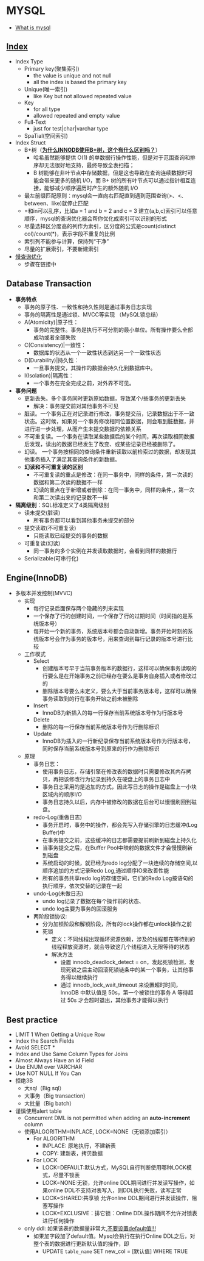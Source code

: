 # MYSQL
- [What is mysql](https://www.mysql.com)

## [Index](https://dev.mysql.com/doc/refman/8.0/en/create-index.html)
- Index Type
   - Primary key(聚集索引)
      - the value is unique and not null
      - all the index is based the primary key
   - Unique(唯一索引)
      - like Key but not allowed repeated value
   - Key
      - for all type
      - allowed repeated and empty value
   - Full-Text
      - just for test|char|varchar type
   - SpaTial(空间索引)
- Index Struct
  - B+树（**[为什么INNODB使用B+树，这个有什么区别吗？](https://draveness.me/whys-the-design-mysql-b-plus-tree/)**）
    - 哈希虽然能够提供 O(1) 的单数据行操作性能，但是对于范围查询和排序却无法很好地支持，最终导致全表扫描；
    - B 树能够在非叶节点中存储数据，但是这也导致在查询连续数据时可能会带来更多的随机 I/O，而 B+ 树的所有叶节点可以通过指针相互连接，能够减少顺序遍历时产生的额外随机 I/O
  - 最左前缀匹配原则：mysql会一直向右匹配直到遇到范围查询(>、<、between、like)就停止匹配
  - =和in可以乱序，比如a = 1 and b = 2 and c = 3 建立(a,b,c)索引可以任意顺序，mysql的查询优化器会帮你优化成索引可以识别的形式
  - 尽量选择区分度高的列作为索引，区分度的公式是count(distinct col)/count(*)，表示字段不重复的比例
  - 索引列不能参与计算，保持列“干净”
  - 尽量的扩展索引，不要新建索引
- [慢查询优化](https://tech.meituan.com/2014/06/30/mysql-index.html)
  - 步骤在链接中
## Database Transaction
- **事务特点**
  - 事务的原子性、一致性和持久性则是通过事务日志实现
  - 事务的隔离性是通过锁、MVCC等实现 （MySQL锁总结）
  - A(Atomicity)|原子性：
    - 事务的完整性。事务是执行不可分割的最小单位。所有操作要么全部成功或者全部失败
  - C(Consistency)|一致性：
    - 数据库的状态从一个一致性状态到达另一个一致性状态
  - D(Durability)|持久性：
    - 一旦事务提交，其操作的数据会持久化到数据库中。
  - I(Isolation)|隔离性：
    - 一个事务在完全完成之前，对外界不可见。
- **事务问题**
  - 更新丢失。多个事务同时更新原始数据，导致某个/些事务的更新丢失
    - 解决：事务提交前对其他事务不可见
  - 脏读。一个事务正在对记录进行修改，事务提交前，记录数据出于不一致状态。这时候，如果另一个事务修改相同位置数据，则会取到脏数据，并进行进一步处理，从而产生未提交数据的依赖关系
  - 不可重复读。一个事务在读取某些数据后的某个时间，再次读取相同数据后发现，读出的数据已经发生了改变、或某些记录已经被删除了。
  - 幻读。 一个事务按相同的查询条件重新读取以前检索过的数据，却发现其他事务插入了满足其查询条件的新数据。
  - **幻读和不可重复读的区别**
    - 不可重复读的重点是修改：在同一事务中，同样的条件，第一次读的数据和第二次读的数据不一样
    - 幻读的重点在于新增或者删除：在同一事务中，同样的条件,，第一次和第二次读出来的记录数不一样
- **隔离级别**：SQL标准定义了4类隔离级别
  - 读未提交(脏读)
    - 所有事务都可以看到其他事务未提交的部分
  - 提交读取(不可重复读)
    - 只能读取已经提交的事务的数据
  - 可重复读(幻读)
    - 同一事务的多个实例在并发读取数据时，会看到同样的数据行
  - Serializable(可串行化)
## Engine(InnoDB)
- 多版本并发控制(MVVC)
  - 实现
    - 每行记录后面保存两个隐藏的列来实现
    - 一个保存了行的创建时间，一个保存了行的过期时间（时间指的是系统版本号）
    - 每开始一个新的事务，系统版本号都会自动新增。事务开始时刻的系统版本号会作为事务的版本号，用来查询到每行记录的版本号进行比较
  - 工作模式
    - Select
      - 创建版本号早于当前事务版本的数据行，这样可以确保事务读取的行要么是在开始事务之前已经存在要么是事务自身插入或者修改过的
      - 删除版本号要么未定义，要么大于当前事务版本号，这样可以确保事务读取到的行在事务开始之前未被删除
    - Insert
      - InnoDB为新插入的每一行保存当前系统版本号作为行版本号
    - Delete
      - 删除的每一行保存当前系统版本号作为行删除标识
    - Update
      - InnoDB为插入的一行新纪录保存当前系统版本号作为行版本号，同时保存当前系统版本号到原来的行作为删除标识
  - 原理
    - 事务日志：
      - 使用事务日志，存储引擎在修改表的数据时只需要修改其内存拷贝，再把该修改行为记录到持久在硬盘上的事务日志中
      - 事务日志采用的是追加的方式，因此写日志的操作是磁盘上一小块区域内的顺序I/O
      - 事务日志持久以后，内存中被修改的数据在后台可以慢慢刷回到磁盘。
    - redo-Log(重做日志)
      - 事务开启时，事务中的操作，都会先写入存储引擎的日志缓冲(Log Buffer)中
      - 在事务提交之前，这些缓冲的日志都需要提前刷新到磁盘上持久化
      - 当事务提交之后，在Buffer Pool中映射的数据文件才会慢慢刷新到磁盘
      - 系统启动的时候，就已经为redo log分配了一块连续的存储空间,以顺序追加的方式记录Redo Log,通过顺序IO来改善性能
      - 所有的事务共享redo log的存储空间，它们的Redo Log按语句的执行顺序，依次交替的记录在一起
    - undo-Log(未做日志)
      - undo log记录了数据在每个操作前的状态、
      - undo log主要为事务的回滚服务
    - 两阶段锁协议:
      - 分为加锁阶段和解锁阶段，所有的lock操作都在unlock操作之前
      - 死锁
        - 定义：不同线程出现循环资源依赖，涉及的线程都在等待别的线程释放资源时，就会导致这几个线程进入无限等待的状态
        - 解决方法
          - 设置 innodb_deadlock_detect = on，发起死锁检测，发现死锁之后主动回滚死锁链条中的某一个事务，让其他事务得以继续执行
          - 通过 innodb_lock_wait_timeout 来设置超时时间，InnoDB 中默认值是 50s，第一个被锁住的事务 A 等待超过 50s 才会超时退出，其他事务才能得以执行
## Best practice
- LIMIT 1 When Getting a Unique Row 
- Index the Search Fields 
- Avoid SELECT * 
- Index and Use Same Column Types for Joins 
- Almost Always Have an id Field  
- Use ENUM over VARCHAR 
- Use NOT NULL If You Can  
- 拒绝3B
  - 大sql（Big sql）
  - 大事务（Big transaction）
  - 大批量（Big batch）
- 谨慎使用alert table
  - Concurrent DML is not permitted when adding an **auto-increment** column
  - 使用ALGORITHM=INPLACE, LOCK=NONE（无锁添加索引）
    - For ALGORITHM
      - INPLACE: 原地执行，不建新表
      - COPY: 建新表，拷贝数据
    - For LOCK
      - LOCK=DEFAULT:默认方式，MySQL自行判断使用哪种LOCK模式，尽量不锁表
      - LOCK=NONE:无锁，允许online DDL期间进行并发读写操作，如果online DDL不支持对表写入，则DDL执行失败，读写正常
      - LOCK=SHARED:共享锁 允许online DDL期间进行并发读操作，阻塞写操作
      - LOCK=EXCLUSIVE：排它锁：Online DDL操作期间不允许对锁表进行任何操作
  - only ddl: 如果该表的数据量非常大,[不要设置default值!!!](https://juejin.cn/post/7002180864008257543)
    - 如果加字段加了default值。Mysql会执行在执行Online DDL之后，对整个表的数据进行更新默认值的操作，即
      - UPDATE `table_name` SET new_col = [默认值] WHERE TRUE